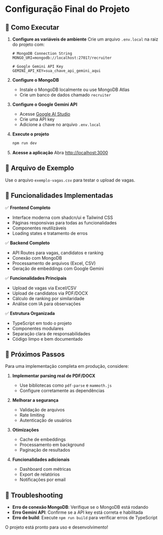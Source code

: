 # Configuração Final do Projeto

## 🚀 Como Executar

1. **Configure as variáveis de ambiente**
   Crie um arquivo `.env.local` na raiz do projeto com:
   ```env
   # MongoDB Connection String
   MONGO_URI=mongodb://localhost:27017/recruiter
   
   # Google Gemini API Key
   GEMINI_API_KEY=sua_chave_api_gemini_aqui
   ```

2. **Configure o MongoDB**
   - Instale o MongoDB localmente ou use MongoDB Atlas
   - Crie um banco de dados chamado `recruiter`

3. **Configure o Google Gemini API**
   - Acesse [Google AI Studio](https://makersuite.google.com/app/apikey)
   - Crie uma API key
   - Adicione a chave no arquivo `.env.local`

4. **Execute o projeto**
   ```bash
   npm run dev
   ```

5. **Acesse a aplicação**
   Abra [http://localhost:3000](http://localhost:3000)

## 📁 Arquivo de Exemplo

Use o arquivo `exemplo-vagas.csv` para testar o upload de vagas.

## 🔧 Funcionalidades Implementadas

✅ **Frontend Completo**
- Interface moderna com shadcn/ui e Tailwind CSS
- Páginas responsivas para todas as funcionalidades
- Componentes reutilizáveis
- Loading states e tratamento de erros

✅ **Backend Completo**
- API Routes para vagas, candidatos e ranking
- Conexão com MongoDB
- Processamento de arquivos (Excel, CSV)
- Geração de embeddings com Google Gemini

✅ **Funcionalidades Principais**
- Upload de vagas via Excel/CSV
- Upload de candidatos via PDF/DOCX
- Cálculo de ranking por similaridade
- Análise com IA para observações

✅ **Estrutura Organizada**
- TypeScript em todo o projeto
- Componentes modulares
- Separação clara de responsabilidades
- Código limpo e bem documentado

## 🎯 Próximos Passos

Para uma implementação completa em produção, considere:

1. **Implementar parsing real de PDF/DOCX**
   - Use bibliotecas como `pdf-parse` e `mammoth.js`
   - Configure corretamente as dependências

2. **Melhorar a segurança**
   - Validação de arquivos
   - Rate limiting
   - Autenticação de usuários

3. **Otimizações**
   - Cache de embeddings
   - Processamento em background
   - Paginação de resultados

4. **Funcionalidades adicionais**
   - Dashboard com métricas
   - Export de relatórios
   - Notificações por email

## 🐛 Troubleshooting

- **Erro de conexão MongoDB**: Verifique se o MongoDB está rodando
- **Erro Gemini API**: Confirme se a API key está correta e habilitada
- **Erro de build**: Execute `npm run build` para verificar erros de TypeScript

O projeto está pronto para uso e desenvolvimento!
